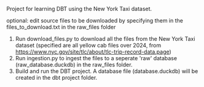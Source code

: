 Project for learning DBT using the New York Taxi dataset.

optional: edit source files to be downloaded by specifying them in the files_to_download.txt in the raw_files folder
1. Run download_files.py to download all the files from the New York Taxi dataset (specified are all yellow cab files over 2024, from https://www.nyc.gov/site/tlc/about/tlc-trip-record-data.page)
2. Run ingestion.py to ingest the files to a seperate 'raw' database (raw_database.duckdb) in the raw_files folder.
3. Build and run the DBT project. A database file (database.duckdb) will be created in the dbt project folder.
